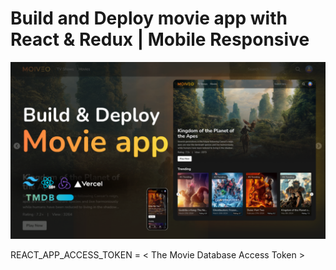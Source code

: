 # Build and Deploy movie app with React & Redux | Mobile Responsive

![Alt text](thumnail.png?raw=true "Title")

REACT_APP_ACCESS_TOKEN = < The Movie Database Access Token >

